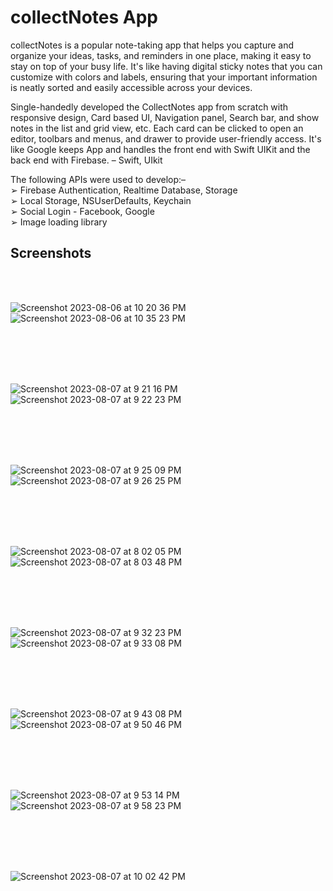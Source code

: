 # collectNotes App  

collectNotes is a popular note-taking app that helps you capture and organize your ideas, tasks, and reminders in one place, making it easy
to stay on top of your busy life. It's like having digital sticky notes that you can customize with colors and labels, ensuring that your
important information is neatly sorted and easily accessible across your devices.

Single-handedly developed the CollectNotes app from scratch
 with responsive design, Card based UI, Navigation panel, Search bar, and show notes in the list and grid view, etc. Each card can be
 clicked to open an editor, toolbars and menus, and drawer to provide user-friendly access. It's like Google keeps App and handles the front
 end with Swift UIKit and the back end with Firebase. – Swift, UIkit 
 
 The following APIs were used to develop:–<br/>
➢ Firebase Authentication, Realtime Database, Storage <br/>
➢ Local Storage, NSUserDefaults, Keychain<br/>
➢ Social Login - Facebook, Google<br/>
➢ Image loading library

 
## Screenshots
<br/>
<br/>

![Screenshot 2023-08-06 at 10 20 36 PM](https://github.com/faizanpro77/collectNotes/assets/83450298/7efdb9ea-cc26-415b-8c0f-877d4874c9ec)
&nbsp;&nbsp;&nbsp;&nbsp;&nbsp;&nbsp;&nbsp;&nbsp;&nbsp;&nbsp;&nbsp;&nbsp;&nbsp;&nbsp;&nbsp;&nbsp;&nbsp;&nbsp;&nbsp;&nbsp;&nbsp;&nbsp;&nbsp;&nbsp;&nbsp;&nbsp;&nbsp;&nbsp;&nbsp;&nbsp;&nbsp;&nbsp;
![Screenshot 2023-08-06 at 10 35 23 PM](https://github.com/faizanpro77/collectNotes/assets/83450298/8083ba98-e2ed-4524-9fbd-6e549358e33f)

<br/>
<br/>
<br/>
<br/>

![Screenshot 2023-08-07 at 9 21 16 PM](https://github.com/faizanpro77/collectNotes/assets/83450298/9fd7c662-e27b-4632-b494-05617e88006e)
&nbsp;&nbsp;&nbsp;&nbsp;&nbsp;&nbsp;&nbsp;&nbsp;&nbsp;&nbsp;&nbsp;&nbsp;&nbsp;&nbsp;&nbsp;&nbsp;&nbsp;&nbsp;&nbsp;&nbsp;&nbsp;&nbsp;&nbsp;&nbsp;&nbsp;&nbsp;&nbsp;&nbsp;&nbsp;&nbsp;&nbsp;&nbsp;
![Screenshot 2023-08-07 at 9 22 23 PM](https://github.com/faizanpro77/collectNotes/assets/83450298/9a69f8af-c129-41f1-a25b-61ffb0595e20)

<br/>
<br/>
<br/>
<br/>

![Screenshot 2023-08-07 at 9 25 09 PM](https://github.com/faizanpro77/collectNotes/assets/83450298/4d15917e-b6c7-4176-991c-a6e2018f2741)
&nbsp;&nbsp;&nbsp;&nbsp;&nbsp;&nbsp;&nbsp;&nbsp;&nbsp;&nbsp;&nbsp;&nbsp;&nbsp;&nbsp;&nbsp;&nbsp;&nbsp;&nbsp;&nbsp;&nbsp;&nbsp;&nbsp;&nbsp;&nbsp;&nbsp;&nbsp;&nbsp;&nbsp;&nbsp;&nbsp;&nbsp;&nbsp;
![Screenshot 2023-08-07 at 9 26 25 PM](https://github.com/faizanpro77/collectNotes/assets/83450298/3908618a-3734-4bbf-9b47-4fc72e8b33ff)

<br/>
<br/>
<br/>
<br/>

![Screenshot 2023-08-07 at 8 02 05 PM](https://github.com/faizanpro77/collectNotes/assets/83450298/d33d0ba4-5133-4c3f-8f27-0200a15eaea7)
&nbsp;&nbsp;&nbsp;&nbsp;&nbsp;&nbsp;&nbsp;&nbsp;&nbsp;&nbsp;&nbsp;&nbsp;&nbsp;&nbsp;&nbsp;&nbsp;&nbsp;&nbsp;&nbsp;&nbsp;&nbsp;&nbsp;&nbsp;&nbsp;&nbsp;&nbsp;&nbsp;&nbsp;&nbsp;&nbsp;&nbsp;&nbsp;
![Screenshot 2023-08-07 at 8 03 48 PM](https://github.com/faizanpro77/collectNotes/assets/83450298/8a304a89-1d7e-410a-a223-87a141ed2caf)

<br/>
<br/>
<br/>
<br/>

![Screenshot 2023-08-07 at 9 32 23 PM](https://github.com/faizanpro77/collectNotes/assets/83450298/29dfbce3-239a-4328-8303-7b318695fc04)
&nbsp;&nbsp;&nbsp;&nbsp;&nbsp;&nbsp;&nbsp;&nbsp;&nbsp;&nbsp;&nbsp;&nbsp;&nbsp;&nbsp;&nbsp;&nbsp;&nbsp;&nbsp;&nbsp;&nbsp;&nbsp;&nbsp;&nbsp;&nbsp;&nbsp;&nbsp;&nbsp;&nbsp;&nbsp;&nbsp;&nbsp;&nbsp;
![Screenshot 2023-08-07 at 9 33 08 PM](https://github.com/faizanpro77/collectNotes/assets/83450298/5de9f4ff-d174-4a81-90d5-9bf2775bc1a8)

<br/>
<br/>
<br/>
<br/>

![Screenshot 2023-08-07 at 9 43 08 PM](https://github.com/faizanpro77/collectNotes/assets/83450298/d80fffdb-9d38-4bc5-97b7-1904674a6cc7)
&nbsp;&nbsp;&nbsp;&nbsp;&nbsp;&nbsp;&nbsp;&nbsp;&nbsp;&nbsp;&nbsp;&nbsp;&nbsp;&nbsp;&nbsp;&nbsp;&nbsp;&nbsp;&nbsp;&nbsp;&nbsp;&nbsp;&nbsp;&nbsp;&nbsp;&nbsp;&nbsp;&nbsp;&nbsp;&nbsp;&nbsp;&nbsp;
![Screenshot 2023-08-07 at 9 50 46 PM](https://github.com/faizanpro77/collectNotes/assets/83450298/ab45586b-9888-45ad-9284-c70a4dc51117)

<br/>
<br/>
<br/>
<br/>

![Screenshot 2023-08-07 at 9 53 14 PM](https://github.com/faizanpro77/collectNotes/assets/83450298/dfce7065-c172-4eca-916c-ef5b45a3b9ca)
&nbsp;&nbsp;&nbsp;&nbsp;&nbsp;&nbsp;&nbsp;&nbsp;&nbsp;&nbsp;&nbsp;&nbsp;&nbsp;&nbsp;&nbsp;&nbsp;&nbsp;&nbsp;&nbsp;&nbsp;&nbsp;&nbsp;&nbsp;&nbsp;&nbsp;&nbsp;&nbsp;&nbsp;&nbsp;&nbsp;&nbsp;&nbsp;
![Screenshot 2023-08-07 at 9 58 23 PM](https://github.com/faizanpro77/collectNotes/assets/83450298/6fb47e3c-1d2a-4853-9f50-abd59cdb0a7c)

<br/>
<br/>
<br/>
<br/>

![Screenshot 2023-08-07 at 10 02 42 PM](https://github.com/faizanpro77/collectNotes/assets/83450298/48419eaf-f3c9-4640-bb56-7acb59fe225b)



